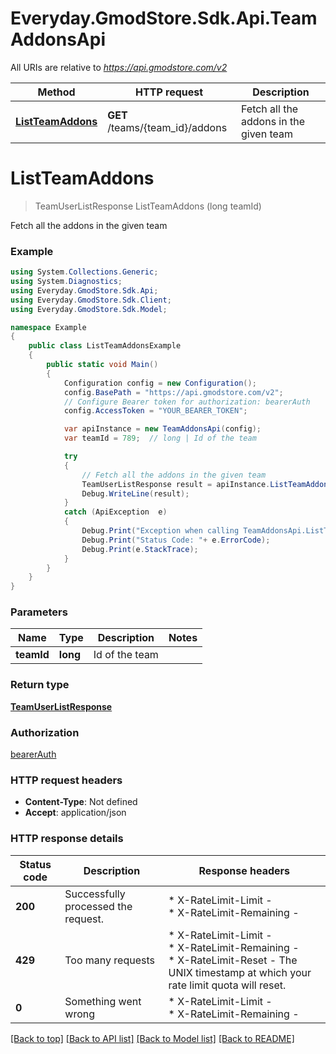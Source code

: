 # Everyday.GmodStore.Sdk.Api.TeamAddonsApi

All URIs are relative to *https://api.gmodstore.com/v2*

Method | HTTP request | Description
------------- | ------------- | -------------
[**ListTeamAddons**](TeamAddonsApi.md#listteamaddons) | **GET** /teams/{team_id}/addons | Fetch all the addons in the given team


<a name="listteamaddons"></a>
# **ListTeamAddons**
> TeamUserListResponse ListTeamAddons (long teamId)

Fetch all the addons in the given team

### Example
```csharp
using System.Collections.Generic;
using System.Diagnostics;
using Everyday.GmodStore.Sdk.Api;
using Everyday.GmodStore.Sdk.Client;
using Everyday.GmodStore.Sdk.Model;

namespace Example
{
    public class ListTeamAddonsExample
    {
        public static void Main()
        {
            Configuration config = new Configuration();
            config.BasePath = "https://api.gmodstore.com/v2";
            // Configure Bearer token for authorization: bearerAuth
            config.AccessToken = "YOUR_BEARER_TOKEN";

            var apiInstance = new TeamAddonsApi(config);
            var teamId = 789;  // long | Id of the team

            try
            {
                // Fetch all the addons in the given team
                TeamUserListResponse result = apiInstance.ListTeamAddons(teamId);
                Debug.WriteLine(result);
            }
            catch (ApiException  e)
            {
                Debug.Print("Exception when calling TeamAddonsApi.ListTeamAddons: " + e.Message );
                Debug.Print("Status Code: "+ e.ErrorCode);
                Debug.Print(e.StackTrace);
            }
        }
    }
}
```

### Parameters

Name | Type | Description  | Notes
------------- | ------------- | ------------- | -------------
 **teamId** | **long**| Id of the team | 

### Return type

[**TeamUserListResponse**](TeamUserListResponse.md)

### Authorization

[bearerAuth](../README.md#bearerAuth)

### HTTP request headers

 - **Content-Type**: Not defined
 - **Accept**: application/json


### HTTP response details
| Status code | Description | Response headers |
|-------------|-------------|------------------|
| **200** | Successfully processed the request. |  * X-RateLimit-Limit -  <br>  * X-RateLimit-Remaining -  <br>  |
| **429** | Too many requests |  * X-RateLimit-Limit -  <br>  * X-RateLimit-Remaining -  <br>  * X-RateLimit-Reset - The UNIX timestamp at which your rate limit quota will reset. <br>  |
| **0** | Something went wrong |  * X-RateLimit-Limit -  <br>  * X-RateLimit-Remaining -  <br>  |

[[Back to top]](#) [[Back to API list]](../README.md#documentation-for-api-endpoints) [[Back to Model list]](../README.md#documentation-for-models) [[Back to README]](../README.md)

